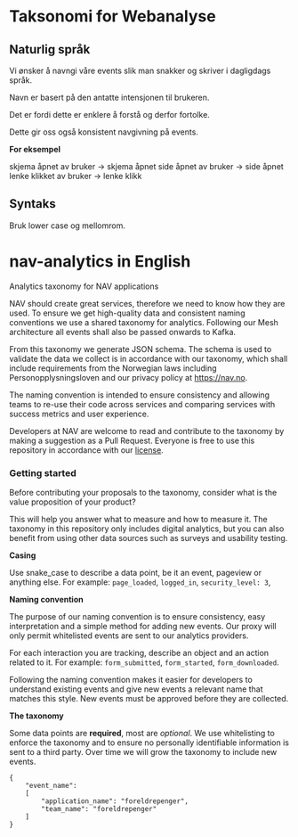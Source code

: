 # Taksonomi for Webanalyse

## Naturlig språk

Vi ønsker å navngi våre events slik man snakker og skriver i dagligdags språk.

Navn er basert på den antatte intensjonen til brukeren.

Det er fordi dette er enklere å forstå og derfor fortolke.

Dette gir oss også konsistent navgivning på events.

**For eksempel**

skjema åpnet av bruker -> skjema åpnet
side åpnet av bruker -> side åpnet
lenke klikket av bruker -> lenke klikk

## Syntaks

Bruk lower case og mellomrom.

# nav-analytics in English
Analytics taxonomy for NAV applications

NAV should create great services, therefore we need to know how they are used. To ensure we get high-quality data and consistent naming conventions we use a shared taxonomy for analytics. Following our Mesh architecture all events shall also be passed onwards to Kafka.

From this taxonomy we generate JSON schema. The schema is used to validate the data we collect is in accordance with our taxonomy, which shall include requirements from the Norwegian laws including Personopplysningsloven and our privacy policy at https://nav.no.

The naming convention is intended to ensure consistency and allowing teams to re-use their code across services and comparing services with success metrics and user experience. 

Developers at NAV are welcome to read and contribute to the taxonomy by making a suggestion as a Pull Request. Everyone is free to use this repository in accordance with our [license]('https://github.com/navikt/nav-analytics/blob/master/LICENSE').

### Getting started

Before contributing your proposals to the taxonomy, consider what is the value proposition of your product?

This will help you answer what to measure and how to measure it. The taxonomy in this repository only includes digital analytics, but you can also benefit from using other data sources such as surveys and usability testing.

**Casing**

Use snake_case to describe a data point, be it an event, pageview or anything else. For example: `page_loaded`, `logged_in`, `security_level: 3`, 

**Naming convention** 

The purpose of our naming convention is to ensure consistency, easy interpretation and a simple method for adding new events. Our proxy will only permit whitelisted events are sent to our analytics providers.

For each interaction you are tracking, describe an object and an action related to it. For example: `form_submitted`, `form_started`, `form_downloaded`.

Following the naming convention makes it easier for developers to understand existing events and give new events a relevant name that matches this style. New events must be approved before they are collected. 

**The taxonomy**

Some data points are **required**, most are *optional*. We use whitelisting to enforce the taxonomy and to ensure no personally identifiable information is sent to a third party. Over time we will grow the taxonomy to include new events.

```
{
    "event_name":
    [
        "application_name": "foreldrepenger",
        "team_name": "foreldrepenger"
    ]
}
```
